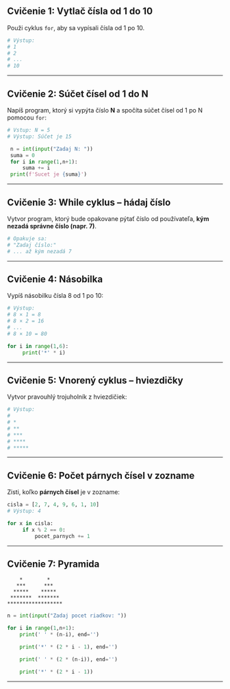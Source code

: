 ## **Cvičenie 1: Vytlač čísla od 1 do 10**

Použi cyklus `for`, aby sa vypísali čísla od 1 po 10.

```python
# Výstup:
# 1
# 2
# ...
# 10
```

---

## **Cvičenie 2: Súčet čísel od 1 do N**

Napíš program, ktorý si vypýta číslo **N** a spočíta súčet čísel od 1 po N pomocou `for`:

```python
# Vstup: N = 5
# Výstup: Súčet je 15
```
```python
 n = int(input("Zadaj N: "))
 suma = 0
 for i in range(1,n+1):
     suma += i
 print(f'Sucet je {suma}')

```
---

## **Cvičenie 3: While cyklus – hádaj číslo**

Vytvor program, ktorý bude opakovane pýtať číslo od používateľa, **kým nezadá správne číslo (napr. 7)**.

```python
# Opakuje sa:
# "Zadaj číslo:"
# ... až kým nezadá 7
```

---

## **Cvičenie 4: Násobilka**

Vypíš násobilku čísla 8 od 1 po 10:

```python
# Výstup:
# 8 × 1 = 8
# 8 × 2 = 16
# ...
# 8 × 10 = 80
```
```python
for i in range(1,6):
     print('*' * i)

```
---

## **Cvičenie 5: Vnorený cyklus – hviezdičky**

Vytvor pravouhlý trojuholník z hviezdičiek:

```python
# Výstup:
#
# *
# **
# ***
# ****
# *****
```

---

## **Cvičenie 6: Počet párnych čísel v zozname**

Zisti, koľko **párnych čísel** je v zozname:

```python
cisla = [2, 7, 4, 9, 6, 1, 10]
# Výstup: 4
```
```python
for x in cisla:
     if x % 2 == 0:
         pocet_parnych += 1
```
---

## **Cvičenie 7: Pyramida**

```
    *        *
   ***      ***
  *****    *****
 *******  *******
******************
```
```python
n = int(input("Zadaj pocet riadkov: "))

for i in range(1,n+1):
    print(' ' * (n-i), end='')

    print('*' * (2 * i - 1), end='')

    print(' ' * (2 * (n-i)), end='')

    print('*' * (2 * i - 1))


```
---

